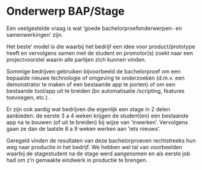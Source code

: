 # Onderwerp BAP/Stage

Een veelgestelde vraag is wat ‘goede bachelorproefonderwerpen- en
samenwerkingen’ zijn.

Het beste’ model is die waarbij het bedrijf een idee voor product/prototype
heeft en vervolgens samen met de student en promotor(s) zoekt naar een
projectvoorstel waarin alle partijen zich kunnen vinden.

Sommige bedrijven gebruiken bijvoorbeeld de bachelorproef om een bepaalde
nieuwe technologie of omgeving te onderzoeken (d.m.v. een demonstrator te maken
of een bestaande app te porten) of om een bestaande tool/app uit te breiden (bv
automatisatie /scripting, features toevoegen, etc.) .

Er zijn ook aardig wat bedrijven die eigenlijk een stage in 2 delen aanbieden:
de eerste 3 a 4 weken krijgen de student(en) een bestaande app na te bouwen (of
uit te breiden) bij wijze van ‘inwerken’. Vervolgens gaan ze dan de laatste 8 a
9 weken werken aan ‘iets nieuws’.

Geregeld vinden de resultaten van deze bachelorproeven rechtstreeks hun weg naar
productie in het bedrijf. We hebben wel tal van voorbeelden waarbij de
stagestudent na de stage werd aangenomen en als eerste job had om z’n gemaakte
eindwerk in productie te brengen.

